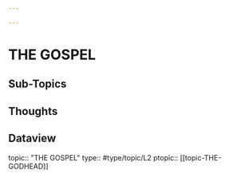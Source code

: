 ```yaml
---

---
```

# THE GOSPEL
## Sub-Topics


## Thoughts


## Dataview
topic:: "THE GOSPEL"
type:: #type/topic/L2 
ptopic:: [[topic-THE-GODHEAD]]
